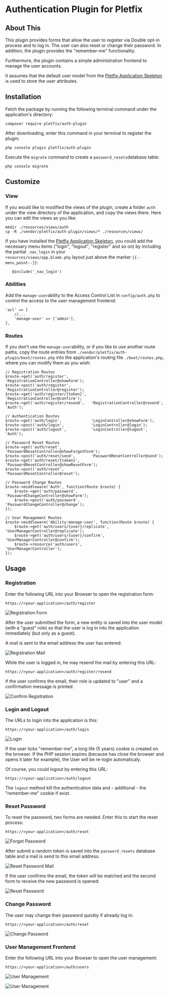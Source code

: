 # Authentication Plugin for Pletfix

## About This

This plugin provides forms that allow the user to register via Double opt-in process and to log in. The user can also
reset or change their password. In addition, the plugin provides the "remember-me" functionality. 

Furthermore, the plugin contains a simple administration frontend to manage the user accounts.

It assumes that the default user model from the [Pletfix Application Skeleton](https://github.com/pletfix/app) is used 
to store the user attributes.

## Installation 

Fetch the package by running the following terminal command under the application's directory:

    composer require pletfix/auth-plugin

After downloading, enter this command in your terminal to register the plugin:

    php console plugin pletfix/auth-plugin 
    
Execute the `migrate` command to create a `password_resets`database table:
 
    php console migrate
        
## Customize
    
### View    

If you would like to modified the views of the plugin, create a folder `auth` under the view directory of the application, 
and copy the views there. Here you can edit the views as you like:
     
    mkdir ./resources/views/auth 
    cp -R ./vendor/pletfix/auth-plugin/views/* ./resources/views/
     
If you have installed the [Pletfix Application Skeleton](https://github.com/pletfix/app), you could add the necessary 
menu items ("login", "logout", "register" and so on) by including the partial `_nav_login` in your  
`resources/views/app.blade.php` layout just above the marker `{{--menu_point--}}`: 
    
       @include('_nav_login')
    
### Abilities
 
Add the `manage-user`ability to the Access Control List in `config/auth.php` to control the access to the 
user management frontend: 
    
    'acl' => [
        //...        
        'manage-user' => ['admin'],
    ],

### Routes
   
If you don't use the `manage-user`ability, or if you like to use another route paths, copy the route entries from 
`./vendor/pletfix/auth-plugin/boot/routes.php` into the application's routing file `./boot/routes.php`, where 
you can modify them as you wish:

    // Registration Routes
    $route->get('auth/register',          'RegistrationController@showForm');
    $route->post('auth/register',         'RegistrationController@register');
    $route->get('auth/register/{token}',  'RegistrationController@confirm');
    $route->get('auth/register/resend',   'RegistrationController@resend', 'Auth');
    
    // Authentication Routes
    $route->get('auth/login',             'LoginController@showForm');
    $route->post('auth/login',            'LoginController@login');
    $route->post('auth/logout',           'LoginController@logout', 'Auth');
    
    // Password Reset Routes
    $route->get('auth/reset',             'PasswordResetController@showForgotForm');
    $route->post('auth/reset/send',       'PasswordResetController@send');
    $route->get('auth/reset/{token}',     'PasswordResetController@showResetForm');
    $route->post('auth/reset',            'PasswordResetController@reset');
    
    // Password Change Routes
    $route->middleware('Auth', function(Route $route) {
        $route->get('auth/password',      'PasswordChangeController@showForm');
        $route->post('auth/password',     'PasswordChangeController@change');
    });
    
    // User Management Routes
    $route->middleware('Ability:manage-user', function(Route $route) {
        $route->get('auth/users/{user}/replicate', 'UserManagerController@replicate');
        $route->get('auth/users/{user}/confirm',   'UserManagerController@confirm');
        $route->resource('auth/users',             'UserManagerController');
    });
    
## Usage

### Registration

Enter the following URL into your Browser to open the registration form:

    https://<your-application>/auth/register

![Registration Form](https://raw.githubusercontent.com/pletfix/auth-plugin/master/docs/screenshot1.png)

After the user submitted the form, a new entity is saved into the user model (with a "guest" role) so that the user is 
log in into the application immediately (but only as a guest). 

A mail is sent to the email address the user has entered.  

![Registration Mail](https://raw.githubusercontent.com/pletfix/auth-plugin/master/docs/screenshot2.png)

While the user is logged in, he may resend the mail by entering this URL:

    https://<your-application>/auth/register/resend

If the user confirms the email, their role is updated to "user" and a confirmation message is printed: 
 
![Confirm Registration](https://raw.githubusercontent.com/pletfix/auth-plugin/master/docs/screenshot3.png)
 
### Login and Logout

The URLs to login into the application is this: 

    https://<your-application>/auth/login
    
![Login](https://raw.githubusercontent.com/pletfix/auth-plugin/master/docs/screenshot4.png)    

If the user ticks "remember-me", a long life (5 years) cookie is created on the browser. If the PHP session expires 
(because has close the browser and opens it later for example), the User will be re-login automaticaly.
 
Of course, you could logout by entering this URL:

    https://<your-application>/auth/logout

The `logout` method kill the authentication data and - additional - the "remember-me" cookie if exist.

### Reset Password

To reset the password, two forms are needed. Enter this to start the reset process:

    https://<your-application>/auth/reset

![Forgot Password](https://raw.githubusercontent.com/pletfix/auth-plugin/master/docs/screenshot5.png)    

After submit a random token is saved into the `password_resets` database table and a mail is send to this email address.

![Reset Password Mail](https://raw.githubusercontent.com/pletfix/auth-plugin/master/docs/screenshot6.png)   

If the user confirms the email, the token will be matched and the second form to receive the new password is opened:

![Reset Password](https://raw.githubusercontent.com/pletfix/auth-plugin/master/docs/screenshot7.png)   

### Change Password

The user may change their password quickly if already log in: 

    https://<your-application>/auth/reset

![Change Password](https://raw.githubusercontent.com/pletfix/auth-plugin/master/docs/screenshot8.png)   

### User Management Frontend

Enter the following URL into your Browser to open the user management:

    https://<your-application>/auth/users

![User Management](https://raw.githubusercontent.com/pletfix/auth-plugin/master/docs/screenshot9.png)

![User Management](https://raw.githubusercontent.com/pletfix/auth-plugin/master/docs/screenshot10.png)
